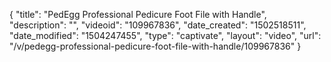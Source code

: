 {
    "title": "PedEgg Professional Pedicure Foot File with Handle",
    "description": "",
    "videoid": "109967836",
    "date_created": "1502518511",
    "date_modified": "1504247455",
    "type": "captivate",
    "layout": "video",
    "url": "\/v\/pedegg-professional-pedicure-foot-file-with-handle\/109967836"
}